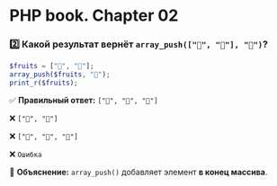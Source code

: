 # PHP book. Chapter 02

### **2️⃣ Какой результат вернёт `array_push(["🍎", "🍌"], "🍊")`?**

```php
$fruits = ["🍎", "🍌"];
array_push($fruits, "🍊");
print_r($fruits);
```

✅ **Правильный ответ:** `["🍎", "🍌", "🍊"]`

❌ `["🍎", "🍌"]`

❌ `["🍊", "🍎", "🍌"]`

❌ `Ошибка`

📌 **Объяснение:** `array_push()` добавляет элемент **в конец массива**.